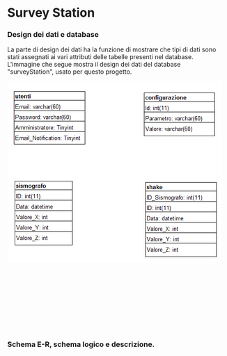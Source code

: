# Survey Station


### Design dei dati e database

La parte di design dei dati ha la funzione di mostrare che tipi di dati sono stati assegnati ai vari attributi delle tabelle presenti nel database. L'immagine che segue mostra il design dei dati del database "surveyStation", usato per questo progetto.

<img src="Designdeidati.png" float="center" />
<br>
<br>
<br>
<br>
<br>
<br>
<br>
<br>
<br>
<br>


### Schema E-R, schema logico e descrizione.
